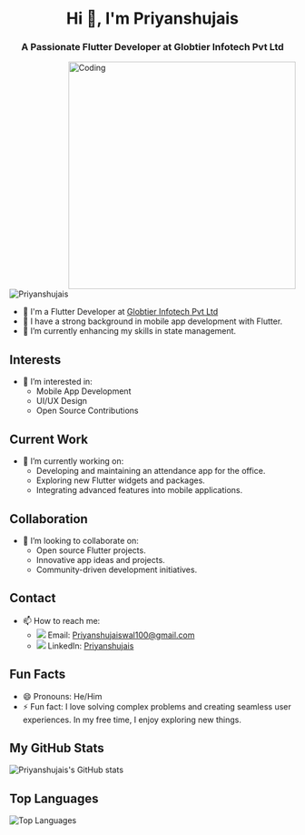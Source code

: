<h1 align="center">Hi 👋, I'm Priyanshujais</h1>
<h3 align="center">A Passionate Flutter Developer at Globtier Infotech Pvt Ltd</h3>

<img align="right" alt="Coding" width="400" src="https://user-images.githubusercontent.com/55389276/140866485-8fb1c876-9a8f-4d6a-98dc-08c4981eaf70.gif">

<p align="left"> <img src="https://komarev.com/ghpvc/?username=Priyanshujais&label=Profile%20views&color=0e75b6&style=flat" alt="Priyanshujais" /> </p>

- 💼 I'm a Flutter Developer at [Globtier Infotech Pvt Ltd](https://www.globtierinfotech.com/)
- 🏫 I have a strong background in mobile app development with Flutter.
- 🌱 I’m currently enhancing my skills in state management.

## Interests
- 👀 I’m interested in:
  - Mobile App Development
  - UI/UX Design
  - Open Source Contributions

## Current Work
- 🌱 I’m currently working on:
  - Developing and maintaining an attendance app for the office.
  - Exploring new Flutter widgets and packages.
  - Integrating advanced features into mobile applications.

## Collaboration
- 💞️ I’m looking to collaborate on:
  - Open source Flutter projects.
  - Innovative app ideas and projects.
  - Community-driven development initiatives.

## Contact
- 📫 How to reach me:
  - <img src="https://img.icons8.com/color/20/000000/gmail-new.png"/> Email: [Priyanshujaiswal100@gmail.com](mailto:Priyanshujaiswal100@gmail.com)
  - <img src="https://img.icons8.com/color/20/000000/linkedin.png"/> LinkedIn: [Priyanshujais](https://www.linkedin.com/in/priyanshu-jaiswal-403762233/)

## Fun Facts
- 😄 Pronouns: He/Him
- ⚡ Fun fact: I love solving complex problems and creating seamless user experiences. In my free time, I enjoy exploring new things.

## My GitHub Stats
![Priyanshujais's GitHub stats](https://github-readme-stats.vercel.app/api?username=Priyanshujais&show_icons=true&theme=radical)

## Top Languages
![Top Languages](https://github-readme-stats.vercel.app/api/top-langs/?username=Priyanshujais&layout=compact&theme=radical)

<!---
Priyanshujais/Priyanshujais is a ✨ special ✨ repository because its `README.md` (this file) appears on your GitHub profile.
You can click the Preview link to take a look at your changes.
--->
